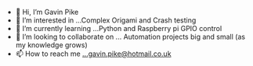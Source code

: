 - 👋 Hi, I’m Gavin Pike
- 👀 I’m interested in ...Complex Origami and Crash testing
- 🌱 I’m currently learning ...Python and Raspberry pi GPIO control
- 💞️ I’m looking to collaborate on ... Automation projects big and small (as my knowledge grows)
- 📫 How to reach me ...gavin.pike@hotmail.co.uk

<!---
stickmangav/stickmangav is a ✨ special ✨ repository because its `README.md` (this file) appears on your GitHub profile.
You can click the Preview link to take a look at your changes.
--->
